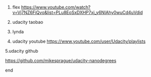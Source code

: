 1. flex
https://www.youtube.com/watch?v=Vj7NZ6FiQvo&list=PLu8EoSxDXHP7xj_y6NIAhy0wuCd4uVdid

2. udacity  taobao

3. lynda


4. udacity  youtube
https://www.youtube.com/user/Udacity/playlists


5.udacity github

https://github.com/mikesprague/udacity-nanodegrees



end
